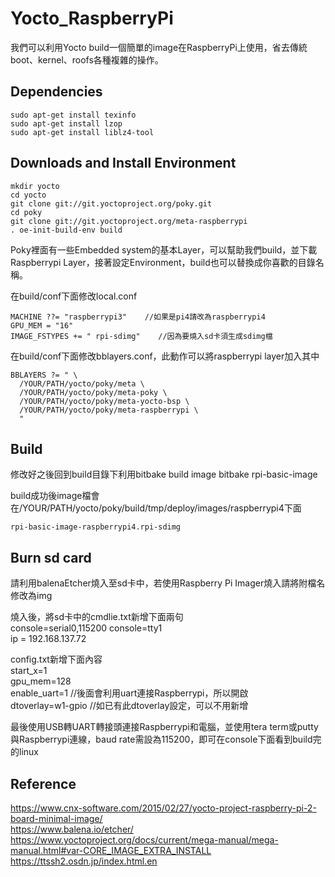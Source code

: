 # Yocto_RaspberryPi
我們可以利用Yocto build一個簡單的image在RaspberryPi上使用，省去傳統boot、kernel、roofs各種複雜的操作。
## Dependencies
```
sudo apt-get install texinfo  
sudo apt-get install lzop  
sudo apt-get install liblz4-tool
```
## Downloads and Install Environment
```
mkdir yocto  
cd yocto  
git clone git://git.yoctoproject.org/poky.git  
cd poky  
git clone git://git.yoctoproject.org/meta-raspberrypi  
. oe-init-build-env build  
```
Poky裡面有一些Embedded system的基本Layer，可以幫助我們build，並下載Raspberrypi Layer，接著設定Environment，build也可以替換成你喜歡的目錄名稱。

在build/conf下面修改local.conf  
```
MACHINE ??= "raspberrypi3"    //如果是pi4請改為raspberrypi4  
GPU_MEM = "16"  
IMAGE_FSTYPES += " rpi-sdimg"    //因為要燒入sd卡須生成sdimg檔  
```

在build/conf下面修改bblayers.conf，此動作可以將raspberrypi layer加入其中  
```
BBLAYERS ?= " \
  /YOUR/PATH/yocto/poky/meta \
  /YOUR/PATH/yocto/poky/meta-poky \
  /YOUR/PATH/yocto/poky/meta-yocto-bsp \
  /YOUR/PATH/yocto/poky/meta-raspberrypi \
  "
```
## Build
修改好之後回到build目錄下利用bitbake build image
bitbake rpi-basic-image

build成功後image檔會在/YOUR/PATH/yocto/poky/build/tmp/deploy/images/raspberrypi4下面

`rpi-basic-image-raspberrypi4.rpi-sdimg`

## Burn sd card
請利用balenaEtcher燒入至sd卡中，若使用Raspberry Pi Imager燒入請將附檔名修改為img  

燒入後，將sd卡中的cmdlie.txt新增下面兩句  
console=serial0,115200 console=tty1  
ip = 192.168.137.72  

config.txt新增下面內容  
start_x=1  
gpu_mem=128  
enable_uart=1   //後面會利用uart連接Raspberrypi，所以開啟  
dtoverlay=w1-gpio   //如已有此dtoverlay設定，可以不用新增  

最後使用USB轉UART轉接頭連接Raspberrypi和電腦，並使用tera term或putty與Raspberrypi連線，baud rate需設為115200，即可在console下面看到build完的linux

## Reference
https://www.cnx-software.com/2015/02/27/yocto-project-raspberry-pi-2-board-minimal-image/  
https://www.balena.io/etcher/  
https://www.yoctoproject.org/docs/current/mega-manual/mega-manual.html#var-CORE_IMAGE_EXTRA_INSTALL  
https://ttssh2.osdn.jp/index.html.en  
